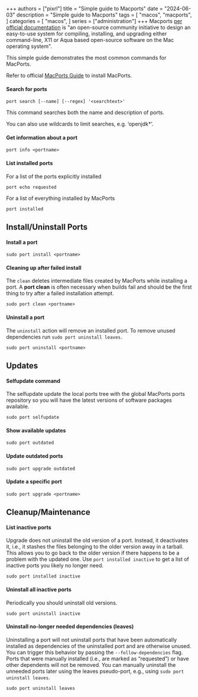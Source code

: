 +++
authors = ["pixrl"]
title = "Simple guide to Macports"
date = "2024-06-03"
description = "Simple guide to Macports"
tags = [
    "macos",
    "macports",
]
categories = [
    "macos",
]
series = ["administration"]
+++
Macports [per official documentation](https://www.macports.org/) is "an open-source community initiative to design an easy-to-use system for compiling, installing, and upgrading either command-line, X11 or Aqua based open-source software on the Mac operating system".

This simple guide demonstrates the most common commands for MacPorts. 

Refer to official [MacPorts Guide](https://guide.macports.org/#installing.macports) to install MacPorts.

#### Search for ports
```
port search [--name] [--regex] '<searchtext>'
```
This command searches both the name and description of ports.

You can also use wildcards to limit searches, e.g. ‘openjdk*’.
#### Get information about a port
```
port info <portname>
```

#### List installed ports
For a list of the ports explicitly installed
```
port echo requested
```
For a list of everything installed by MacPorts
```
port installed
```
## Install/Uninstall Ports
#### Install a port
```
sudo port install <portname>
```
#### Cleaning up after failed install
The `clean` deletes intermediate files created by MacPorts while installing a port. A **port clean** is often necessary when builds fail and should be the first thing to try after a failed installation attempt.
```
sudo port clean <portname>
```

#### Uninstall a port
The `uninstall` action will remove an installed port. To remove unused dependencies run `sudo port uninstall leaves`.
```
sudo port uninstall <portname>
```
## Updates
#### Selfupdate command
The selfupdate update the local ports tree with the global MacPorts ports repository so you will have the latest versions of software packages available.
```
sudo port selfupdate
```
#### Show available updates
```
sudo port outdated
```
#### Update outdated ports
```
sudo port upgrade outdated
```
#### Update a specific port
```
sudo port upgrade <portname>
```
## Cleanup/Maintenance
#### List inactive ports
Upgrade does not uninstall the old version of a port. Instead, it deactivates it, i.e., it stashes the files belonging to the older version away in a tarball. This allows you to go back to the older version if there happens to be a problem with the updated one. Use `port installed inactive` to get a list of inactive ports you likely no longer need.
```
sudo port installed inactive
```

#### Uninstall all inactive ports
Periodically you should uninstall old versions.
```
sudo port uninstall inactive
```
#### Uninstall no-longer needed dependencies (leaves)
Uninstalling a port will not uninstall ports that have been automatically installed as dependencies of the uninstalled port and are otherwise unused. You can trigger this behavior by passing the `--follow-dependencies` flag. Ports that were manually installed (i.e., are marked as “requested”) or have other dependents will not be removed. You can manually uninstall the unneeded ports later using the leaves pseudo-port, e.g., using `sudo port uninstall leaves`.
```
sudo port uninstall leaves
```